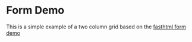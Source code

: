 # Form Demo

This is a simple example of a two column grid based on the [fasthtml form demo](https://github.com/AnswerDotAI/fasthtml-example/blob/main/htmx/formdemo.py)